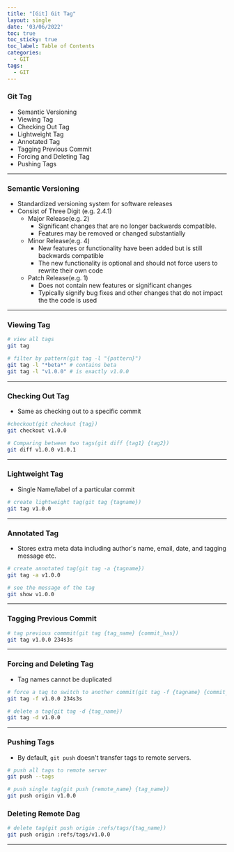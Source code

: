```yaml
---
title: "[Git] Git Tag"
layout: single
date: '03/06/2022'
toc: true
toc_sticky: true
toc_label: Table of Contents
categories:
  - GIT
tags:
  - GIT
---
```


### Git Tag
* Semantic Versioning
* Viewing Tag
* Checking Out Tag
* Lightweight Tag
* Annotated Tag
* Tagging Previous Commit
* Forcing and Deleting Tag
* Pushing Tags

---

### Semantic Versioning
* Standardized versioning system for software releases
* Consist of Three Digit (e.g. 2.4.1)
  * Major Release(e.g. 2)
    * Significant changes that are no longer backwards compatible.
    * Features may be removed or changed substantially
  * Minor Release(e.g. 4)
    * New features or functionality have been added but is still backwards compatible
    * The new functionality is optional and should not force users to rewrite their own code
  * Patch Release(e.g. 1)
    * Does not contain new features or significant changes
    * Typically signify bug fixes and other changes that do not impact the the code is used

---

### Viewing Tag

```bash
# view all tags
git tag

# filter by pattern(git tag -l "{pattern}")
git tag -l "*beta*" # contains beta
git tag -l "v1.0.0" # is exactly v1.0.0
```

---

### Checking Out Tag
* Same as checking out to a specific commit

```bash
#checkout(git checkout {tag})
git checkout v1.0.0

# Comparing between two tags(git diff {tag1} {tag2})
git diff v1.0.0 v1.0.1
```

---


### Lightweight Tag
* Single Name/label of a particular commit

```bash
# create lightweight tag(git tag {tagname})
git tag v1.0.0
```

---


### Annotated Tag
* Stores extra meta data including author's name, email, date, and tagging message etc.

```bash
# create annotated tag(git tag -a {tagname})
git tag -a v1.0.0

# see the message of the tag
git show v1.0.0
```

---


### Tagging Previous Commit

```bash
# tag previous commmit(git tag {tag_name} {commit_has})
git tag v1.0.0 234s3s
```

---

### Forcing and Deleting Tag
* Tag names cannot be duplicated

```bash
# force a tag to switch to another commit(git tag -f {tagname} {commit_hash})
git tag -f v1.0.0 234s3s

# delete a tag(git tag -d {tag_name})
git tag -d v1.0.0
```

---

### Pushing Tags
* By default, `git push` doesn't transfer tags to remote servers.

```bash
# push all tags to remote server
git push --tags

# push single tag(git push {remote_name} {tag_name})
git push origin v1.0.0

```

### Deleting Remote Dag
```bash
# delete tag(git push origin :refs/tags/{tag_name})
git push origin :refs/tags/v1.0.0
```

---